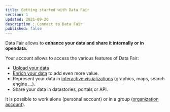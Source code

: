 ```yaml
---
title: Getting started with Data Fair
section: 1
updated: 2021-09-20
description : Connect to Data Fair
published: false
---
```


Data Fair allows to **enhance your data and share it internally or in opendata.**  

Your account allows to access the various features of Data Fair:

* [Upload your data](./user-guide-backoffice/datasets)
* [Enrich your data](./user-guide-backoffice/enrichment) to add even more value.
* Represent your data in [interactive visualizations](./user-guide-backoffice/reuses) (graphics, maps, search engine ...).
* Share your data in datastories, portals or API.

<p>
</p>

It is possible to work alone (personal account) or in a group ([organization account](./user-guide-backoffice/organisation)).
